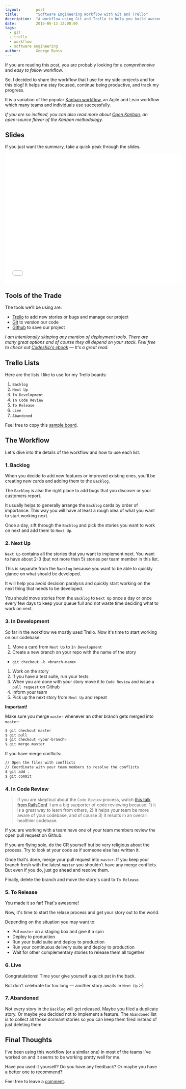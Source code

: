 ```yaml
---
layout:       post
title:        "Software Engineering Workflow with Git and Trello"
description:  "A workflow using Git and Trello to help you build awesome applications without worrying about project management."
date:         2015-06-13 12:00:00
tags:
  - git
  - trello
  - workflow
  - software engineering
author:       George Banis
---
```


If you are reading this post, you are probably looking for a *comprehensive* and *easy to follow* workflow.

So, I decided to share the workflow that I use for my side-projects and for this blog! It helps me stay focused, continue being productive, and track my progress.

It is a variation of the popular [Kanban workflow](https://en.wikipedia.org/wiki/Kanban_(development)#Kanban_board_example), an Agile and Lean workflow which many teams and individuals use successfully.

*If you are so inclined, you can also read more about [Open Kanban](https://github.com/agilelion/Open-Kanban), an open-source flavor of the Kanban methodology.*

## Slides

If you just want the summary, take a quick peak through the slides.

<div class="iframe-container">
  <iframe src="//slides.com/gbanis/software-development-workflow-git-trello/embed?style=light" width="576" height="420" scrolling="no" frameborder="0" webkitallowfullscreen mozallowfullscreen allowfullscreen></iframe>
</div>


## Tools of the Trade

The tools we'll be using are:

- [Trello](https://trello.com) to add new stories or bugs and manage our project
- [Git](https://git-scm.com/) to version our code
- [Github](https://github.com) to save our project

*I am intentionally skipping any mention of deployment tools. There are many great options and of course they all depend on your stack. Feel free to check out [Codeship's ebook](http://codeship.io.s3.amazonaws.com/ebooks/Codeship_Efficiency_in_Development_Workflows.pdf) &mdash; It's a great read.*

## Trello Lists

Here are the lists I like to use for my Trello boards:

1. `Backlog`
1. `Next Up`
1. `In Development`
1. `In Code Review`
1. `To Release`
1. `Live`
1. `Abandoned`

Feel free to copy this [sample board](https://trello.com/b/aKD2qNE3).

## The Workflow

Let's dive into the details of the workflow and how to use each list.

### 1. Backlog

When you decide to add new features or improved existing ones, you'll be creating new cards and adding them to the `Backlog`.

The `Backlog` is also the right place to add bugs that you discover or your customers report.

It usually helps to generally arrange the `Backlog` cards by order of importance. This way you will have at least a rough idea of what you want to start working next.

Once a day, sift through the `Backlog` and pick the stories you want to work on next and add them to `Next Up`.

### 2. Next Up

`Next Up` contains all the stories that you want to implement next. You want to have about 2-3 (but not more than 5) stories per team member in this list.

This is separate from the `Backlog` because you want to be able to quickly glance on what should be developed.

It will help you avoid decision paralysis and quickly start working on the next thing that needs to be developed.

You should move stories from the `Backlog` to `Next Up` once a day or once every few days to keep your queue full and not waste time deciding what to work on next.

### 3. In Development

So far in the workflow we mostly used Trello. Now it's time to start working on our codebase:

1. Move a card from `Next Up` to `In Development`
1. Create a new branch on your repo with the name of the story
  - `git checkout -b <branch-name>`
1. Work on the story
1. If you have a test suite, run your tests
1. When you are done with your story move it to `Code Review` and issue a `pull request` on Github
1. Inform your team
1. Pick up the next story from `Next Up` and repeat

**Important!**

Make sure you merge `master` whenever an other branch gets merged into `master`:

```bash
$ git checkout master
$ git pull
$ git checkout <your-branch>
$ git merge master
```

If you have merge conflicts:

```bash
// Open the files with conflicts
// Coordinate with your team members to resolve the conflicts
$ git add .
$ git commit
```

### 4. In Code Review

> If you are skeptical about the `Code Review` process, watch [this talk from RailsConf](https://www.youtube.com/watch?v=PJjmw9TRB7s). I am a big supporter of code reviewing because: 1) it is a great way to learn from others, 2) it helps your team be more aware of your codebase, and of course 3) it results in an overall healthier codebase.

If you are working with a team have one of your team members review the open pull request on Github.

If you are flying solo, do the CR yourself but be very religious about the process. Try to look at your code as if someone else has written it.

Once that's done, merge your pull request into `master`. If you keep your branch fresh with the latest `master` you shouldn't have any merge conflicts. But even if you do, just go ahead and resolve them.

Finally, delete the branch and move the story's card to `To Release`.

### 5. To Release

You made it so far! That's awesome!

Now, it's time to start the relase process and get your story out to the world.

Depending on the situation you may want to:

- Put `master` on a staging box and give it a spin
- Deploy to production
- Run your build suite and deploy to production
- Run your continuous delivery suite and deploy to production
- Wait for other complementary stories to release them all together

### 6. Live

Congratulations! Time your give yourself a quick pat in the back.

But don't celebrate for too long &mdash; another story awaits in `Next Up` :-)

### 7. Abandoned

Not every story in the `Backlog` will get released. Maybe you filed a duplicate story. Or maybe you decided not to implement a feature. The `Abandoned` list is to collect all those dormant stories so you can keep them filed instead of just deleting them.

## Final Thoughts

I've been using this workflow (or a similar one) in most of the teams I've worked on and it seems to be working pretty well for me.

Have you used it yourself? Do you have any feedback? Or maybe you have a better one to recommend?

Feel free to leave a [comment](#comments).
